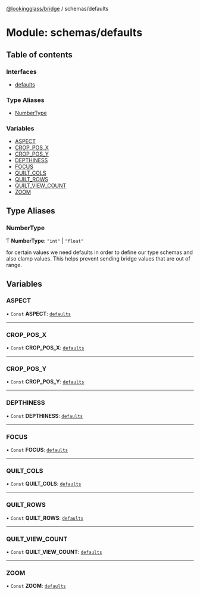 [@lookingglass/bridge](../README.md) / schemas/defaults

# Module: schemas/defaults

## Table of contents

### Interfaces

- [defaults](../interfaces/schemas_defaults.defaults.md)

### Type Aliases

- [NumberType](schemas_defaults.md#numbertype)

### Variables

- [ASPECT](schemas_defaults.md#aspect)
- [CROP\_POS\_X](schemas_defaults.md#crop_pos_x)
- [CROP\_POS\_Y](schemas_defaults.md#crop_pos_y)
- [DEPTHINESS](schemas_defaults.md#depthiness)
- [FOCUS](schemas_defaults.md#focus)
- [QUILT\_COLS](schemas_defaults.md#quilt_cols)
- [QUILT\_ROWS](schemas_defaults.md#quilt_rows)
- [QUILT\_VIEW\_COUNT](schemas_defaults.md#quilt_view_count)
- [ZOOM](schemas_defaults.md#zoom)

## Type Aliases

### NumberType

Ƭ **NumberType**: ``"int"`` \| ``"float"``

for certain values we need defaults in order to define our type schemas and also clamp values.
This helps prevent sending bridge values that are out of range.

## Variables

### ASPECT

• `Const` **ASPECT**: [`defaults`](../interfaces/schemas_defaults.defaults.md)

___

### CROP\_POS\_X

• `Const` **CROP\_POS\_X**: [`defaults`](../interfaces/schemas_defaults.defaults.md)

___

### CROP\_POS\_Y

• `Const` **CROP\_POS\_Y**: [`defaults`](../interfaces/schemas_defaults.defaults.md)

___

### DEPTHINESS

• `Const` **DEPTHINESS**: [`defaults`](../interfaces/schemas_defaults.defaults.md)

___

### FOCUS

• `Const` **FOCUS**: [`defaults`](../interfaces/schemas_defaults.defaults.md)

___

### QUILT\_COLS

• `Const` **QUILT\_COLS**: [`defaults`](../interfaces/schemas_defaults.defaults.md)

___

### QUILT\_ROWS

• `Const` **QUILT\_ROWS**: [`defaults`](../interfaces/schemas_defaults.defaults.md)

___

### QUILT\_VIEW\_COUNT

• `Const` **QUILT\_VIEW\_COUNT**: [`defaults`](../interfaces/schemas_defaults.defaults.md)

___

### ZOOM

• `Const` **ZOOM**: [`defaults`](../interfaces/schemas_defaults.defaults.md)
